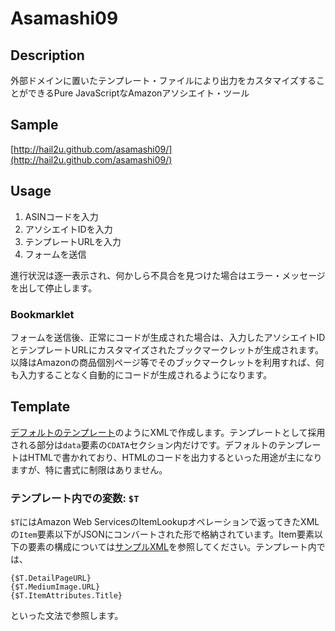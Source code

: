 Asamashi09
==========

Description
-----------

外部ドメインに置いたテンプレート・ファイルにより出力をカスタマイズすることができるPure JavaScriptなAmazonアソシエイト・ツール


Sample
------

[http://hail2u.github.com/asamashi09/](http://hail2u.github.com/asamashi09/)


Usage
-----

1. ASINコードを入力
2. アソシエイトIDを入力
3. テンプレートURLを入力
4. フォームを送信

進行状況は逐一表示され、何かしら不具合を見つけた場合はエラー・メッセージを出して停止します。


### Bookmarklet

フォームを送信後、正常にコードが生成された場合は、入力したアソシエイトIDとテンプレートURLにカスタマイズされたブックマークレットが生成されます。以降はAmazonの商品個別ページ等でそのブックマークレットを利用すれば、何も入力することなく自動的にコードが生成されるようになります。


Template
--------

[デフォルトのテンプレート](http://hail2u.github.com/asamashi09/template.xml)のようにXMLで作成します。テンプレートとして採用される部分は`data`要素の`CDATA`セクション内だけです。デフォルトのテンプレートはHTMLで書かれており、HTMLのコードを出力するといった用途が主になりますが、特に書式に制限はありません。


### テンプレート内での変数: `$T`

`$T`にはAmazon Web ServicesのItemLookupオペレーションで返ってきたXMLの`Item`要素以下がJSONにコンバートされた形で格納されています。Item要素以下の要素の構成については[サンプルXML](http://ecs.amazonaws.jp/onca/xml?Service=AWSECommerceService&amp;Version=2009-02-01&amp;Operation=ItemLookup&amp;ContentType=text%2Fxml&amp;SubscriptionId=1T2SAFDMWVQS3E47MD02&amp;AssociateTag=hail2unet-22&amp;ItemId=4774134902&amp;ResponseGroup=Images,Small)を参照してください。テンプレート内では、

    {$T.DetailPageURL}
    {$T.MediumImage.URL}
    {$T.ItemAttributes.Title}

といった文法で参照します。
